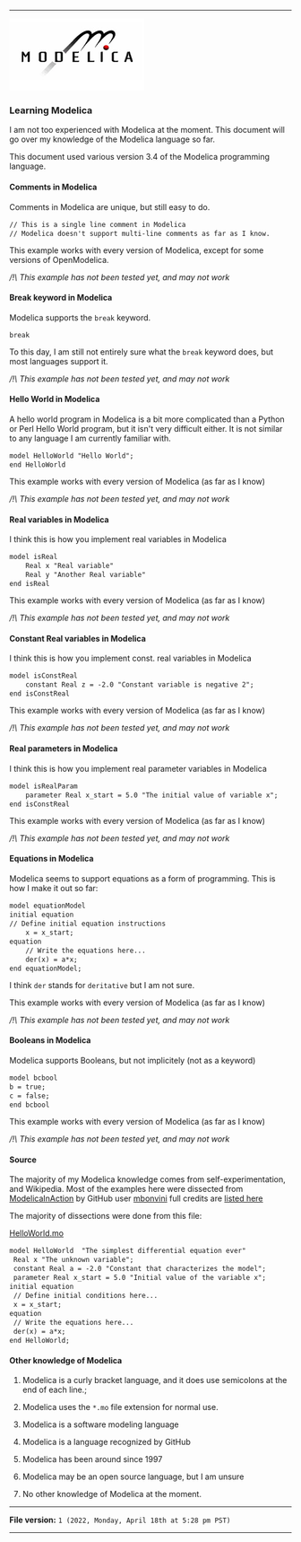 
***

![/Modelica1.png](/Modelica1.png)

### Learning Modelica

I am not too experienced with Modelica at the moment. This document will go over my knowledge of the Modelica language so far.

This document used various version 3.4 of the Modelica programming language.

#### Comments in Modelica

Comments in Modelica are unique, but still easy to do.

```modelica
// This is a single line comment in Modelica
// Modelica doesn't support multi-line comments as far as I know.
```

This example works with every version of Modelica, except for some versions of OpenModelica.

_/!\ This example has not been tested yet, and may not work_

#### Break keyword in Modelica

Modelica supports the `break` keyword.

```modelica
break
```

To this day, I am still not entirely sure what the `break` keyword does, but most languages support it.

_/!\ This example has not been tested yet, and may not work_

#### Hello World in Modelica

A hello world program in Modelica is a bit more complicated than a Python or Perl Hello World program, but it isn't very difficult either. It is not similar to any language I am currently familiar with.

```modelica
model HelloWorld "Hello World";
end HelloWorld
```

This example works with every version of Modelica (as far as I know)

_/!\ This example has not been tested yet, and may not work_

#### Real variables in Modelica

I think this is how you implement real variables in Modelica

```modelica
model isReal
	Real x "Real variable"
	Real y "Another Real variable"
end isReal
```

This example works with every version of Modelica (as far as I know)

_/!\ This example has not been tested yet, and may not work_

#### Constant Real variables in Modelica

I think this is how you implement const. real variables in Modelica

```modelica
model isConstReal
	constant Real z = -2.0 "Constant variable is negative 2";
end isConstReal
```

This example works with every version of Modelica (as far as I know)

_/!\ This example has not been tested yet, and may not work_

#### Real parameters in Modelica

I think this is how you implement real parameter variables in Modelica

```modelica
model isRealParam
	parameter Real x_start = 5.0 "The initial value of variable x";
end isConstReal
```

This example works with every version of Modelica (as far as I know)

_/!\ This example has not been tested yet, and may not work_

#### Equations in Modelica

Modelica seems to support equations as a form of programming. This is how I make it out so far:

```modelica
model equationModel
initial equation
// Define initial equation instructions
	x = x_start;
equation
	// Write the equations here...
	der(x) = a*x;
end equationModel;
```

I think `der` stands for `deritative` but I am not sure.

This example works with every version of Modelica (as far as I know)

_/!\ This example has not been tested yet, and may not work_

#### Booleans in Modelica

Modelica supports Booleans, but not implicitely (not as a keyword)

```modelica
model bcbool
b = true;
c = false;
end bcbool
```

This example works with every version of Modelica (as far as I know)

_/!\ This example has not been tested yet, and may not work_

#### Source

The majority of my Modelica knowledge comes from self-experimentation, and Wikipedia. Most of the examples here were dissected from [ModelicaInAction](https://github.com/mbonvini/ModelicaInAction/blob/master/modelica/HelloWorld.mo) by GitHub user [mbonvini](https://github.com/mbonvini/) full credits are [listed here](/PLANG_SOURCE.urll)

The majority of dissections were done from this file:

[HelloWorld.mo](/HelloWorld.mo)

```modelica
model HelloWorld  "The simplest differential equation ever"
 Real x "The unknown variable";
 constant Real a = -2.0 "Constant that characterizes the model";
 parameter Real x_start = 5.0 "Initial value of the variable x";
initial equation
 // Define initial conditions here...
 x = x_start;
equation
 // Write the equations here...
 der(x) = a*x;
end HelloWorld;
```

#### Other knowledge of Modelica

1. Modelica is a curly bracket language, and it does use semicolons at the end of each line.;

2. Modelica uses the `*.mo` file extension for normal use.

3. Modelica is a software modeling language

4. Modelica is a language recognized by GitHub

5. Modelica has been around since 1997

6. Modelica may be an open source language, but I am unsure

7. No other knowledge of Modelica at the moment.

***

**File version:** `1 (2022, Monday, April 18th at 5:28 pm PST)`

***
